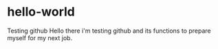 # hello-world
Testing github
Hello there i'm testing github and its functions to prepare myself for my next job.
